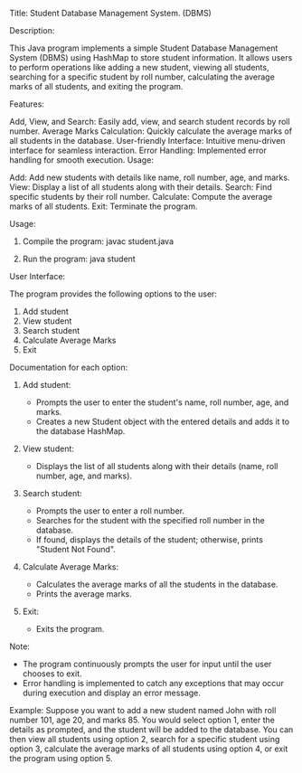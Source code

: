 Title: Student Database Management System.  (DBMS)

Description:

This Java program implements a simple Student Database Management System (DBMS) using HashMap to store student information. It allows users to perform operations like adding a new student, viewing all students, searching for a specific student by roll number, calculating the average marks of all students, and exiting the program.



Features:

Add, View, and Search: Easily add, view, and search student records by roll number.
Average Marks Calculation: Quickly calculate the average marks of all students in the database.
User-friendly Interface: Intuitive menu-driven interface for seamless interaction.
Error Handling: Implemented error handling for smooth execution.
Usage:

Add: Add new students with details like name, roll number, age, and marks.
View: Display a list of all students along with their details.
Search: Find specific students by their roll number.
Calculate: Compute the average marks of all students.
Exit: Terminate the program.



Usage:

1. Compile the program:
    javac student.java

2. Run the program:
    java student

User Interface:

The program provides the following options to the user:
1. Add student
2. View student
3. Search student
4. Calculate Average Marks
5. Exit


Documentation for each option:

1. Add student:
    - Prompts the user to enter the student's name, roll number, age, and marks.
    - Creates a new Student object with the entered details and adds it to the database HashMap.


2. View student:
    - Displays the list of all students along with their details (name, roll number, age, and marks).


3. Search student:
    - Prompts the user to enter a roll number.
    - Searches for the student with the specified roll number in the database.
    - If found, displays the details of the student; otherwise, prints "Student Not Found".


4. Calculate Average Marks:
    - Calculates the average marks of all the students in the database.
    - Prints the average marks.


5. Exit:
    - Exits the program.


Note: 
- The program continuously prompts the user for input until the user chooses to exit.
- Error handling is implemented to catch any exceptions that may occur during execution and display an error message.


Example:
Suppose you want to add a new student named John with roll number 101, age 20, and marks 85. You would select option 1, enter the details as prompted, and the student will be added to the database. You can then view all students using option 2, search for a specific student using option 3, calculate the average marks of all students using option 4, or exit the program using option 5.






